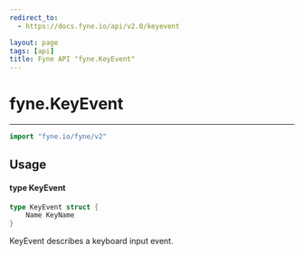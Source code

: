 ```yaml
---
redirect_to:
  - https://docs.fyne.io/api/v2.0/keyevent

layout: page
tags: [api]
title: Fyne API "fyne.KeyEvent"
---
```



# fyne.KeyEvent
---
```go
import "fyne.io/fyne/v2"
```

## Usage

#### type KeyEvent

```go
type KeyEvent struct {
	Name KeyName
}
```

KeyEvent describes a keyboard input event.
